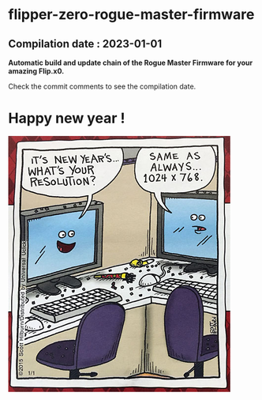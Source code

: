 # flipper-zero-rogue-master-firmware
## Compilation date : 2023-01-01
**Automatic build and update chain of the Rogue Master Firmware for your amazing Flip.x0.**

Check the commit comments to see the compilation date.

# Happy new year !
![happy_new_year](https://github.com/m1ch3al/flipper-zero-rogue-master-firmware/blob/main/happy_new_year.jpg?raw=true)
